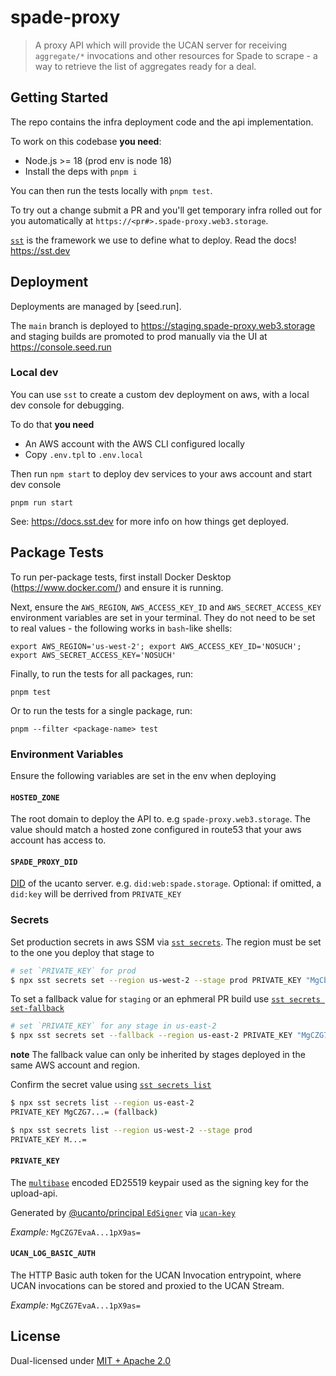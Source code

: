 # spade-proxy

> A proxy API which will provide the UCAN server for receiving `aggregate/*` invocations and other resources for Spade to scrape - a way to retrieve the list of aggregates ready for a deal.

## Getting Started

The repo contains the infra deployment code and the api implementation.

To work on this codebase **you need**:

- Node.js >= 18 (prod env is node 18)
- Install the deps with `pnpm i`

You can then run the tests locally with `pnpm test`. 

To try out a change submit a PR and you'll get temporary infra rolled out for you automatically at `https://<pr#>.spade-proxy.web3.storage`.

[`sst`](https://sst.dev) is the framework we use to define what to deploy. Read the docs! https://sst.dev

## Deployment 

Deployments are managed by [seed.run]. 

The `main` branch is deployed to https://staging.spade-proxy.web3.storage and staging builds are promoted to prod manually via the UI at https://console.seed.run

### Local dev

You can use `sst` to create a custom dev deployment on aws, with a local dev console for debugging.

To do that **you need**

- An AWS account with the AWS CLI configured locally
- Copy `.env.tpl` to `.env.local`

Then run `npm start` to deploy dev services to your aws account and start dev console

```console
pnpm run start
```

See: https://docs.sst.dev for more info on how things get deployed.

## Package Tests

To run per-package tests, first install Docker Desktop (https://www.docker.com/) and ensure it is running.

Next, ensure the `AWS_REGION`, `AWS_ACCESS_KEY_ID` and `AWS_SECRET_ACCESS_KEY` environment variables are set in your terminal. They do 
not need to be set to real values - the following works in `bash`-like shells:

```
export AWS_REGION='us-west-2'; export AWS_ACCESS_KEY_ID='NOSUCH'; export AWS_SECRET_ACCESS_KEY='NOSUCH'
```

Finally, to run the tests for all packages, run:

```
pnpm test
```

Or to run the tests for a single package, run:

```
pnpm --filter <package-name> test
```

### Environment Variables

Ensure the following variables are set in the env when deploying

#### `HOSTED_ZONE`

The root domain to deploy the API to. e.g `spade-proxy.web3.storage`. The value should match a hosted zone configured in route53 that your aws account has access to.

#### `SPADE_PROXY_DID`

[DID](https://www.w3.org/TR/did-core/) of the ucanto server. e.g. `did:web:spade.storage`. Optional: if omitted, a `did:key` will be derrived from `PRIVATE_KEY`

### Secrets

Set production secrets in aws SSM via [`sst secrets`](https://docs.sst.dev/config#sst-secrets). The region must be set to the one you deploy that stage to

```sh
# set `PRIVATE_KEY` for prod
$ npx sst secrets set --region us-west-2 --stage prod PRIVATE_KEY "MgCblCY...="
```

To set a fallback value for `staging` or an ephmeral PR build use [`sst secrets set-fallback`](https://docs.sst.dev/config#fallback-values)

```sh
# set `PRIVATE_KEY` for any stage in us-east-2
$ npx sst secrets set --fallback --region us-east-2 PRIVATE_KEY "MgCZG7...="
```

**note** The fallback value can only be inherited by stages deployed in the same AWS account and region.

Confirm the secret value using [`sst secrets list`](https://docs.sst.dev/config#sst-secrets)

```sh
$ npx sst secrets list --region us-east-2
PRIVATE_KEY MgCZG7...= (fallback)

$ npx sst secrets list --region us-west-2 --stage prod
PRIVATE_KEY M...=
```

#### `PRIVATE_KEY`

The [`multibase`](https://github.com/multiformats/multibase) encoded ED25519 keypair used as the signing key for the upload-api.

Generated by [@ucanto/principal `EdSigner`](https://github.com/web3-storage/ucanto) via [`ucan-key`](https://www.npmjs.com/package/ucan-key)

_Example:_ `MgCZG7EvaA...1pX9as=`

#### `UCAN_LOG_BASIC_AUTH`

The HTTP Basic auth token for the UCAN Invocation entrypoint, where UCAN invocations can be stored and proxied to the UCAN Stream.

_Example:_ `MgCZG7EvaA...1pX9as=`

## License

Dual-licensed under [MIT + Apache 2.0](LICENSE.md)
